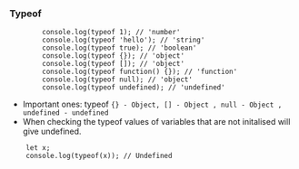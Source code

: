 ### Typeof

```
		console.log(typeof 1); // 'number'
		console.log(typeof 'hello'); // 'string'
		console.log(typeof true); // 'boolean'
		console.log(typeof {}); // 'object'
		console.log(typeof []); // 'object'
		console.log(typeof function() {}); // 'function'
		console.log(typeof null); // 'object'
		console.log(typeof undefined); // 'undefined'
```

* Important ones: typeof `{} - Object, [] - Object , null - Object , undefined - undefined`
* When checking the typeof values of variables that are not initalised will give undefined.

```
	let x;
	console.log(typeof(x)); // Undefined
```